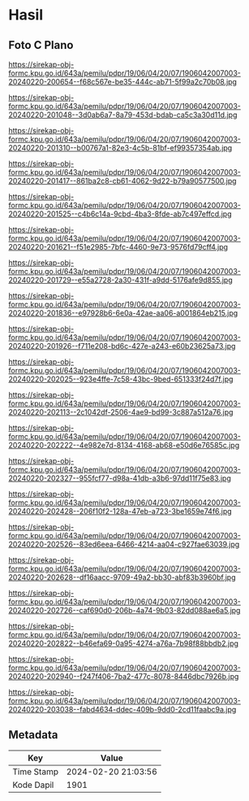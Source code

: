 # Hasil

## Foto C Plano

https://sirekap-obj-formc.kpu.go.id/643a/pemilu/pdpr/19/06/04/20/07/1906042007003-20240220-200654--f68c567e-be35-444c-ab71-5f99a2c70b08.jpg

https://sirekap-obj-formc.kpu.go.id/643a/pemilu/pdpr/19/06/04/20/07/1906042007003-20240220-201048--3d0ab6a7-8a79-453d-bdab-ca5c3a30d11d.jpg

https://sirekap-obj-formc.kpu.go.id/643a/pemilu/pdpr/19/06/04/20/07/1906042007003-20240220-201310--b00767a1-82e3-4c5b-81bf-ef99357354ab.jpg

https://sirekap-obj-formc.kpu.go.id/643a/pemilu/pdpr/19/06/04/20/07/1906042007003-20240220-201417--861ba2c8-cb61-4062-9d22-b79a90577500.jpg

https://sirekap-obj-formc.kpu.go.id/643a/pemilu/pdpr/19/06/04/20/07/1906042007003-20240220-201525--c4b6c14a-9cbd-4ba3-8fde-ab7c497effcd.jpg

https://sirekap-obj-formc.kpu.go.id/643a/pemilu/pdpr/19/06/04/20/07/1906042007003-20240220-201621--f51e2985-7bfc-4460-9e73-9576fd79cff4.jpg

https://sirekap-obj-formc.kpu.go.id/643a/pemilu/pdpr/19/06/04/20/07/1906042007003-20240220-201729--e55a2728-2a30-431f-a9dd-5176afe9d855.jpg

https://sirekap-obj-formc.kpu.go.id/643a/pemilu/pdpr/19/06/04/20/07/1906042007003-20240220-201836--e97928b6-6e0a-42ae-aa06-a001864eb215.jpg

https://sirekap-obj-formc.kpu.go.id/643a/pemilu/pdpr/19/06/04/20/07/1906042007003-20240220-201926--f711e208-bd6c-427e-a243-e60b23625a73.jpg

https://sirekap-obj-formc.kpu.go.id/643a/pemilu/pdpr/19/06/04/20/07/1906042007003-20240220-202025--923e4ffe-7c58-43bc-9bed-651333f24d7f.jpg

https://sirekap-obj-formc.kpu.go.id/643a/pemilu/pdpr/19/06/04/20/07/1906042007003-20240220-202113--2c1042df-2506-4ae9-bd99-3c887a512a76.jpg

https://sirekap-obj-formc.kpu.go.id/643a/pemilu/pdpr/19/06/04/20/07/1906042007003-20240220-202222--4e982e7d-8134-4168-ab68-e50d6e76585c.jpg

https://sirekap-obj-formc.kpu.go.id/643a/pemilu/pdpr/19/06/04/20/07/1906042007003-20240220-202327--955fcf77-d98a-41db-a3b6-97dd11f75e83.jpg

https://sirekap-obj-formc.kpu.go.id/643a/pemilu/pdpr/19/06/04/20/07/1906042007003-20240220-202428--206f10f2-128a-47eb-a723-3be1659e74f6.jpg

https://sirekap-obj-formc.kpu.go.id/643a/pemilu/pdpr/19/06/04/20/07/1906042007003-20240220-202526--83ed6eea-6466-4214-aa04-c927fae63039.jpg

https://sirekap-obj-formc.kpu.go.id/643a/pemilu/pdpr/19/06/04/20/07/1906042007003-20240220-202628--df16aacc-9709-49a2-bb30-abf83b3960bf.jpg

https://sirekap-obj-formc.kpu.go.id/643a/pemilu/pdpr/19/06/04/20/07/1906042007003-20240220-202726--caf690d0-206b-4a74-9b03-82dd088ae6a5.jpg

https://sirekap-obj-formc.kpu.go.id/643a/pemilu/pdpr/19/06/04/20/07/1906042007003-20240220-202822--b46efa69-0a95-4274-a76a-7b98f88bbdb2.jpg

https://sirekap-obj-formc.kpu.go.id/643a/pemilu/pdpr/19/06/04/20/07/1906042007003-20240220-202940--f247f406-7ba2-477c-8078-8446dbc7926b.jpg

https://sirekap-obj-formc.kpu.go.id/643a/pemilu/pdpr/19/06/04/20/07/1906042007003-20240220-203038--fabd4634-ddec-409b-9dd0-2cd11faabc9a.jpg


## Metadata

| Key        | Value               |
| ---------- | ------------------- |
| Time Stamp | 2024-02-20 21:03:56 |
| Kode Dapil | 1901                |




